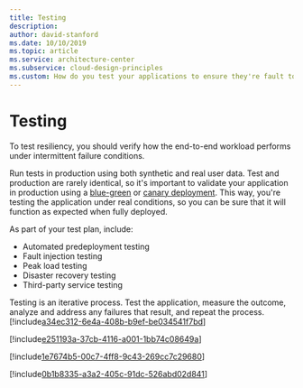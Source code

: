 ```yaml
---
title: Testing
description: 
author: david-stanford
ms.date: 10/10/2019
ms.topic: article
ms.service: architecture-center
ms.subservice: cloud-design-principles
ms.custom: How do you test your applications to ensure they're fault tolerant? 
---
```


# Testing

To test resiliency, you should verify how the end-to-end workload performs under intermittent failure conditions.

Run tests in production using both synthetic and real user data. Test and production are rarely identical, so it's important to validate your application in production using a [blue-green](https://martinfowler.com/bliki/BlueGreenDeployment.html) or [canary deployment](https://martinfowler.com/bliki/CanaryRelease.html). This way, you're testing the application under real conditions, so you can be sure that it will function as expected when fully deployed.

As part of your test plan, include:

- Automated predeployment testing
- Fault injection testing
- Peak load testing
- Disaster recovery testing
- Third-party service testing

Testing is an iterative process. Test the application, measure the outcome, analyze and address any failures that result, and repeat the process.<!-- SetMe -->
[!include[a34ec312-6e4a-408b-b9ef-be034541f7bd](./guidance/a34ec312-6e4a-408b-b9ef-be034541f7bd.md)]

<!-- You perform testing in small, real-life situations. -->
[!include[e251193a-37cb-4116-a001-1bb74c08649a](./guidance/e251193a-37cb-4116-a001-1bb74c08649a.md)]

<!-- You are testing your workload by injecting faults. -->
[!include[1e7674b5-00c7-4ff8-9c43-269cc7c29680](./guidance/1e7674b5-00c7-4ff8-9c43-269cc7c29680.md)]

<!-- Perform Load Testing -->
[!include[0b1b8335-a3a2-405c-91dc-526abd02d841](./guidance/0b1b8335-a3a2-405c-91dc-526abd02d841.md)]

